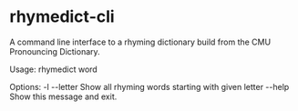 # rhymedict-cli
 A command line interface to a rhyming dictionary build from the CMU Pronouncing Dictionary.

Usage: rhymedict <options> word

Options:
    -l --letter     Show all rhyming words starting with given letter
    --help          Show this message and exit.